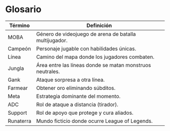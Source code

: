 # Glosario

| Término      | Definición |
| ------------- | ---------- |
| MOBA | Género de videojuego de arena de batalla multijugador. |
| Campeón | Personaje jugable con habilidades únicas. |
| Línea | Camino del mapa donde los jugadores combaten. |
| Jungla | Área entre las líneas donde se matan monstruos neutrales. |
| Gank | Ataque sorpresa a otra línea. |
| Farmear | Obtener oro eliminando súbditos. |
| Meta | Estrategia dominante del momento. |
| ADC | Rol de ataque a distancia (tirador). |
| Support | Rol de apoyo que protege y cura aliados. |
| Runaterra | Mundo ficticio donde ocurre League of Legends. |
